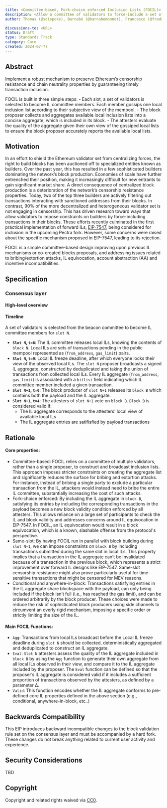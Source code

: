 ```yaml
---
title: <Committee-based, Fork-choice enforced Inclusion Lists (FOCIL)>
description: <Allow a committee of validators to force-include a set of transactions in every block>
author: Thomas (@soispoke), Barnabé (@barnabemonnot), Francesco (@fradamt), Julian (@_julianma)

discussions-to: <URL>
status: Draft
type: Standards Track
category: Core
created: 2024-07-??
---
```


## Abstract
Implement a robust mechanism to preserve Ethereum’s censorship resistance and chain neutrality properties by guaranteeing timely transaction inclusion. 

FOCIL is built in three simple steps:
	- Each slot, a set of validators is selected to become IL committee members. Each member gossips one local inclusion list according to their subjective view of the mempool.
	- The block proposer collects and aggregates available local inclusion lists into a concise aggregate, which is included in its block.
	- The attesters evaluate the quality of the aggregate given their own view of the gossiped local lists to ensure the block proposer accurately reports the available local lists.

## Motivation

In an effort to shield the Ethereum validator set from centralizing forces, the right to build blocks has been auctioned off to specialized entities known as builders. Over the past year, this has resulted in a few sophisticated builders dominating the network’s block production. Economies of scale have further entrenched their position, making it increasingly difficult for new entrants to gain significant market share. A direct consequence of centralized block production is a deterioration of the network’s censorship resistance properties. Today, two of the top three builders are actively filtering out transactions interacting with sanctioned addresses from their blocks. In contrast, 90% of the more decentralized and heterogeneous validator set is not engaging in censorship. This has driven research toward ways that allow validators to impose constraints on builders by force-including transactions in their blocks. These efforts recently culminated in the first practical implementation of forward ILs, [EIP-7547](./eip-7547.md), being considered for inclusion in the upcoming Pectra fork. However, some concerns were raised about the specific mechanism proposed in EIP-7547, leading to its rejection. 

FOCIL is a simple committee-based design improving upon previous IL mechanisms or co-created blocks proposals, and addressing issues related to bribing/extortion attacks, IL equivocation, account abstraction (AA) and incentive incompatibilities.

## Specification

### Consensus layer

#### High-level overview

#### Timeline

A set of validators is selected from the beacon committee to become IL committee members for `slot N`.

- **`Slot N`, `t=6`**: The IL committee releases local ILs, knowing the contents of `block N`. Local ILs are sets of transactions pending in the public mempool represented as (`from_address`, `gas_limit`) pairs.
- **`Slot N`, `t=9`**: Local IL freeze deadline, after which everyone locks their view of the observed local ILs. The `slot N` proposer broadcasts a signed IL aggregate, constructed by deduplicated and taking the union of transactions from collected local ILs. Every IL aggregate (`from_address`, `gas_limit`) is associated with a `bitlist` field indicating which IL committee member included a given transaction.
- **`Slot N+1`, `t=0`**: The block producer of `slot N+1` releases its `block B` which contains both the payload and the IL aggregate.
- **`Slot N+1`, `t=4`**: The attesters of `slot N+1` vote on `block B`. `Block B` is considered valid if:
  - The IL aggregate corresponds to the attesters' local view of available local ILs
  - The IL aggregate entries are satifisfied by payload transactions

## Rationale

#### Core properties:
- Committee-based: FOCIL relies on a committee of multiple validators, rather than a single proposer, to construct and broadcast 
inclusion lists. This approach imposes stricter constraints on creating the aggregate list and significantly reduces the surface for bribing and extortion attacks. For instance, instead of bribing a single party to exclude a particular transaction from the IL, attackers would instead need to bribe the entire IL committee, substantially increasing the cost of such attacks.
- Fork-choice enforced: By including the IL aggregate in `block B`, satisfying its entries by including the corresponding transactions in the payload becomes a new block validity condition enforced by all attesters. This allows reliance on a large set of participants to check the IL and block validity and addresses concerns around IL equivocation in EIP-7547. In FOCIL, an IL equivocation would result in a block equivocation, which is a known, slashable offense from the protocol's perspective.
- Same-slot: By having FOCIL run in parallel with block building during `slot N−1`, we can impose constraints on `block B` by including transactions submitted during the same slot in local ILs. This property implies that a transaction in the IL aggregate can’t be invalidated because of a transaction in the previous block, which represents a strict improvement over forward IL designs like EIP-7547. Same-slot censorship resistance might also prove particularly useful for time-sensitive transactions that might be censored for MEV reasons.
- Conditional and anywhere-in-block: Transactions satisfying entries in the IL aggregate share blockspace with the payload, can only being included if the block isn’t full (i.e., has reached the gas limit), and can be ordered arbitrarily by the block producer. These choices were made to reduce the risk of sophisticated block producers using side channels to circumvent an overly rigid mechanism, imposing a specific order or strictly limiting the size of the IL.

#### Main FOCIL Functions:
- `Agg`: Transactions from local ILs broadcast before the Local IL freeze deadline during `slot N` should be collected, deterministically aggregated and deduplicated to construct an IL aggregate.
- `Eval`: `Slot N` attesters assess the quality of the IL aggregate included in `block B` by using the `Agg` function to generate their own aggregate from all local ILs observed in their view, and compare it to the IL aggregate included by the proposer. The `Eval` function can be defined so that the proposer’s IL aggregate is considered valid if it includes a sufficient proportion of transactions observed by the attesters, as defined by a parameter Δ.
- `Valid`: This function encodes whether the IL aggregate conforms to pre-defined core IL properties defined in the above section (e.g., conditional, anywhere-in-block, etc..)

## Backwards Compatibility

This EIP introduces backward incompatible changes to the block validation rule set on the consensus layer and must be accompanied by a hard fork. These changes do not break anything related to current user activity and experience.

## Security Considerations

<!--
  All EIPs must contain a section that discusses the security implications/considerations relevant to the proposed change. Include information that might be important for security discussions, surfaces risks and can be used throughout the life cycle of the proposal. For example, include security-relevant design decisions, concerns, important discussions, implementation-specific guidance and pitfalls, an outline of threats and risks and how they are being addressed. EIP submissions missing the "Security Considerations" section will be rejected. An EIP cannot proceed to status "Final" without a Security Considerations discussion deemed sufficient by the reviewers.

  The current placeholder is acceptable for a draft.

  TODO: Remove this comment before submitting
-->

TBD

## Copyright

Copyright and related rights waived via [CC0](../LICENSE.md).
